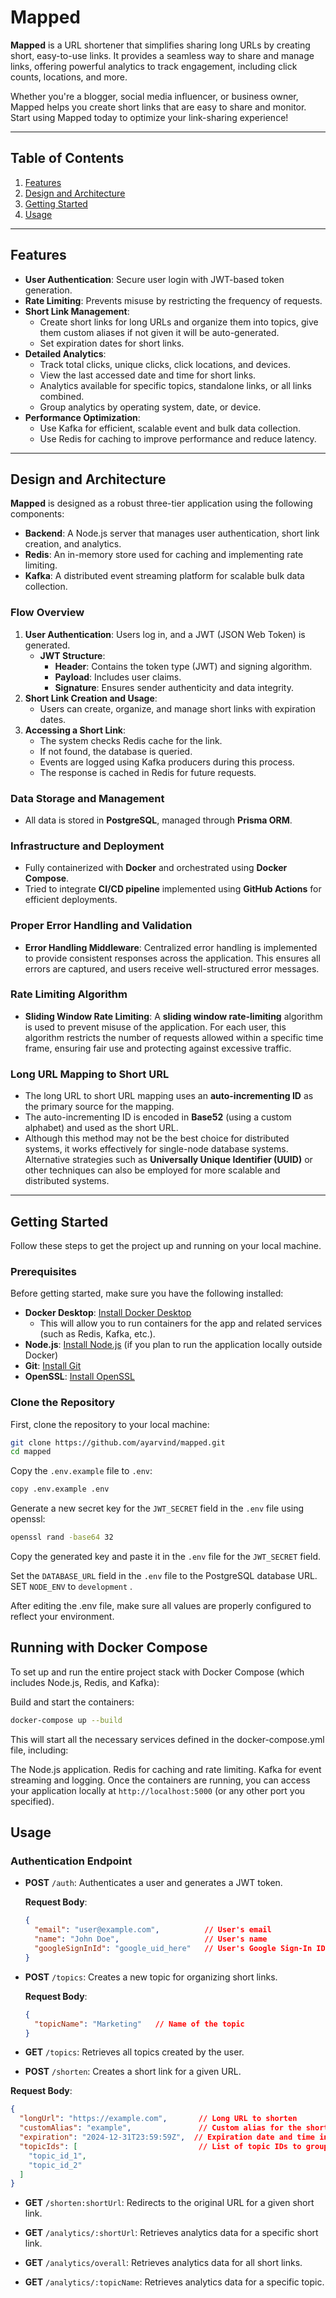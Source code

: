 # Mapped
**Mapped** is a URL shortener that simplifies sharing long URLs by creating short, easy-to-use links. It provides a seamless way to share and manage links, offering powerful analytics to track engagement, including click counts, locations, and more. 

Whether you're a blogger, social media influencer, or business owner, Mapped helps you create short links that are easy to share and monitor. Start using Mapped today to optimize your link-sharing experience!

---

## Table of Contents
1. [Features](#features)
2. [Design and Architecture](#design-and-architecture)
3. [Getting Started](#getting-started)
4. [Usage](#usage)

---

## Features
- **User Authentication**: Secure user login with JWT-based token generation.  
- **Rate Limiting**: Prevents misuse by restricting the frequency of requests.  
- **Short Link Management**:
  - Create short links for long URLs and organize them into topics, give them custom aliases if not given it will be auto-generated.
  - Set expiration dates for short links.  
- **Detailed Analytics**:
  - Track total clicks, unique clicks, click locations, and devices.
  - View the last accessed date and time for short links.
  - Analytics available for specific topics, standalone links, or all links combined.
  - Group analytics by operating system, date, or device.  
- **Performance Optimization**:
  - Use Kafka for efficient, scalable event and bulk data collection.
  - Use Redis for caching to improve performance and reduce latency.  



---

## Design and Architecture
**Mapped** is designed as a robust three-tier application using the following components:  

- **Backend**: A Node.js server that manages user authentication, short link creation, and analytics.  
- **Redis**: An in-memory store used for caching and implementing rate limiting.  
- **Kafka**: A distributed event streaming platform for scalable bulk data collection.  


### Flow Overview
1. **User Authentication**: Users log in, and a JWT (JSON Web Token) is generated.  
   - **JWT Structure**:  
     - **Header**: Contains the token type (JWT) and signing algorithm.  
     - **Payload**: Includes user claims.  
     - **Signature**: Ensures sender authenticity and data integrity.  
2. **Short Link Creation and Usage**:  
   - Users can create, organize, and manage short links with expiration dates.  
3. **Accessing a Short Link**:  
   - The system checks Redis cache for the link.  
   - If not found, the database is queried.  
   - Events are logged using Kafka producers during this process.  
   - The response is cached in Redis for future requests.  

### Data Storage and Management
- All data is stored in **PostgreSQL**, managed through **Prisma ORM**.  

### Infrastructure and Deployment
- Fully containerized with **Docker** and orchestrated using **Docker Compose**.  
- Tried to integrate **CI/CD pipeline** implemented using **GitHub Actions** for efficient deployments.  


### Proper Error Handling and Validation
- **Error Handling Middleware**: Centralized error handling is implemented to provide consistent responses across the application. This ensures all errors are captured, and users receive well-structured error messages.

### Rate Limiting Algorithm
- **Sliding Window Rate Limiting**: A **sliding window rate-limiting** algorithm is used to prevent misuse of the application. For each user, this algorithm restricts the number of requests allowed within a specific time frame, ensuring fair use and protecting against excessive traffic.

### Long URL Mapping to Short URL
- The long URL to short URL mapping uses an **auto-incrementing ID** as the primary source for the mapping.
- The auto-incrementing ID is encoded in **Base52** (using a custom alphabet) and used as the short URL.
- Although this method may not be the best choice for distributed systems, it works effectively for single-node database systems. Alternative strategies such as **Universally Unique Identifier (UUID)** or other techniques can also be employed for more scalable and distributed systems.

---

## Getting Started

Follow these steps to get the project up and running on your local machine.

### Prerequisites

Before getting started, make sure you have the following installed:

- **Docker Desktop**: [Install Docker Desktop](https://www.docker.com/products/docker-desktop)
  - This will allow you to run containers for the app and related services (such as Redis, Kafka, etc.).
- **Node.js**: [Install Node.js](https://nodejs.org/) (if you plan to run the application locally outside Docker)
- **Git**: [Install Git](https://git-scm.com/book/en/v2/Getting-Started-Installing-Git)
- **OpenSSL**: [Install OpenSSL](https://www.openssl.org/source/)

### Clone the Repository

First, clone the repository to your local machine:

```bash
git clone https://github.com/ayarvind/mapped.git
cd mapped
```
Copy the `.env.example` file to `.env`:

```bash
copy .env.example .env
```
Generate a new secret key for the `JWT_SECRET` field in the `.env` file using openssl:

```bash
openssl rand -base64 32
```
Copy the generated key and paste it in the `.env` file for the `JWT_SECRET` field.

Set the `DATABASE_URL` field in the `.env` file to the PostgreSQL database URL.
SET `NODE_ENV` to `development` .

After editing the .env file, make sure all values are properly configured to reflect your environment.


## Running with Docker Compose
To set up and run the entire project stack with Docker Compose (which includes Node.js, Redis, and Kafka):

Build and start the containers:

```bash
docker-compose up --build
```
This will start all the necessary services defined in the docker-compose.yml file, including:

The Node.js application.
Redis for caching and rate limiting.
Kafka for event streaming and logging.
Once the containers are running, you can access your application locally at `http://localhost:5000` (or any other port you specified).


## Usage

### Authentication Endpoint

- **POST** `/auth`: Authenticates a user and generates a JWT token.
  
  **Request Body**:
  ```json
  {
    "email": "user@example.com",          // User's email
    "name": "John Doe",                   // User's name
    "googleSignInId": "google_uid_here"   // User's Google Sign-In ID (same as UID when logging in with Google)
  }
    ```
- **POST** `/topics`: Creates a new topic for organizing short links.
  
  **Request Body**:
  ```json
  {
    "topicName": "Marketing"   // Name of the topic
  }
  ```
- **GET** `/topics`: Retrieves all topics created by the user.
- **POST** `/shorten`: Creates a short link for a given URL.


 **Request Body**:
  ```json
  {
    "longUrl": "https://example.com",       // Long URL to shorten
    "customAlias": "example",               // Custom alias for the short link (optional)
    "expiration": "2024-12-31T23:59:59Z",  // Expiration date and time in ISO 8601 format (optional)
    "topicIds": [                           // List of topic IDs to group the short link (optional)
      "topic_id_1",
      "topic_id_2"
    ]
  }
  ```



- **GET** `/shorten:shortUrl`: Redirects to the original URL for a given short link.

- **GET** `/analytics/:shortUrl`: Retrieves analytics data for a specific short link.
- **GET** `/analytics/overall`: Retrieves analytics data for all short links.

- **GET** `/analytics/:topicName`: Retrieves analytics data for a specific topic.

  




